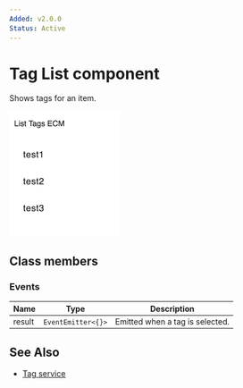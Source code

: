 ```yaml
---
Added: v2.0.0
Status: Active
---
```

# Tag List component

Shows tags for an item.

![Custom columns](../docassets/images/tag2.png)

## Class members

### Events

| Name | Type | Description |
| ---- | ---- | ----------- |
| result | `EventEmitter<{}>` | Emitted when a tag is selected. |

## See Also

-   [Tag service](tag.service.md)
